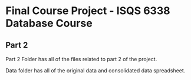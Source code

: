 # Final Course Project - ISQS 6338 Database Course

## Part 2

Part 2 Folder has all of the files related to part 2 of the project.

Data folder has all of the original data and consolidated data spreadsheet.